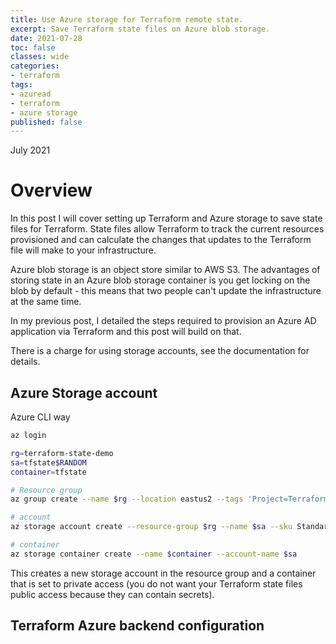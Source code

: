 ```yaml
---
title: Use Azure storage for Terraform remote state.
excerpt: Save Terraform state files on Azure blob storage.
date: 2021-07-28
toc: false
classes: wide
categories:
- terraform
tags:
- azuread
- terraform
- azure storage
published: false
---
```

July 2021

# Overview

In this post I will cover setting up Terraform and Azure storage to save state files for Terraform. State files allow Terraform to track the current resources provisioned and can calculate the changes that updates to the Terraform file will make to your infrastructure.

Azure blob storage is an object store similar to AWS S3. The advantages of storing state in an Azure blob storage container is you get locking on the blob by default - this means that two people can't update the infrastructure at the same time.

In my previous post, I detailed the steps required to provision an Azure AD application via Terraform and this post will build on that.

There is a charge for using storage accounts, see the documentation for details.

## Azure Storage account

Azure CLI way

```bash
az login

rg=terraform-state-demo
sa=tfstate$RANDOM
container=tfstate

# Resource group
az group create --name $rg --location eastus2 --tags 'Project=Terraform' 'Env=Demo'

# account
az storage account create --resource-group $rg --name $sa --sku Standard_LRS --encryption-services blob

# container
az storage container create --name $container --account-name $sa
```

This creates a new storage account in the resource group and a container that is set to private access (you do not want your Terraform state files public access because they can contain secrets).


## Terraform Azure backend configuration

## 
